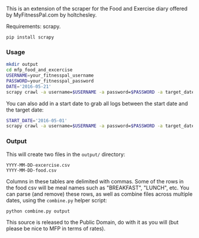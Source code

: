 This is an extension of the scraper for the Food and Exercise diary offered by MyFitnessPal.com by holtchesley.

Requirements: scrapy.

`pip install scrapy`

### Usage

```bash
mkdir output
cd mfp_food_and_excercise
USERNAME=your_fitnesspal_username
PASSWORD=your_fitnesspal_password
DATE='2016-05-21'
scrapy crawl -a username=$USERNAME -a password=$PASSWORD -a target_date=$DATE --nolog mfp
```

You can also add in a start date to grab all logs between the start date and the target date:

```bash
START_DATE='2016-05-01'
scrapy crawl -a username=$USERNAME -a password=$PASSWORD -a target_date=$DATE -a start_date=$START_DATE --nolog mfp
```

### Output

This will create two files in the `output/` directory:

````
YYYY-MM-DD-excercise.csv
YYYY-MM-DD-food.csv
````

Columns in these tables are delimited with commas.
Some of the rows in the food csv will be meal names such as "BREAKFAST", "LUNCH", etc.
You can parse (and remove) these rows, as well as combine files across multiple dates, using the `combine.py` helper script:

```python
python combine.py output
```

This source is released to the Public Domain, do with it as you will (but please be nice to MFP in terms of rates). 
